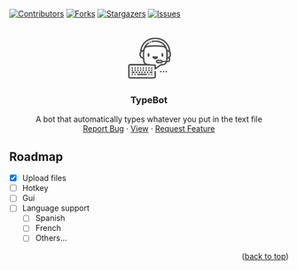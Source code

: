 <a name="readme-top"></a>

[![Contributors][contributors-shield]][contributors-url]
[![Forks][forks-shield]][forks-url]
[![Stargazers][stars-shield]][stars-url]
[![Issues][issues-shield]][issues-url]

<!-- PROJECT LOGO -->
<br />
<div align="center">
  <a href="https://github.com/Cqsei/typebot">
    <img src="images-readme/icon.png" alt="Logo" width="80" height="80">
  </a>

<h3 align="center">TypeBot</h3>

  <p align="center">
    A bot that automatically types whatever you put in the text file
    <br />
    <a href="https://github.com/cqsei/typebot/issues">Report Bug</a>
    ·
    <a href="https://github.com/cqsei/typebot">View</a>
    ·
    <a href="https://github.com/cqsei/typebot/issues">Request Feature</a>
  </p>
</div>

<!-- ROADMAP -->
## Roadmap

- [x] Upload files
- [ ] Hotkey
- [ ] Gui
- [ ] Language support
    - [ ] Spanish
    - [ ] French
    - [ ] Others...

<p align="right">(<a href="#readme-top">back to top</a>)</p>

<!-- MARKDOWN LINKS & IMAGES -->
[contributors-shield]: https://img.shields.io/github/contributors/Cqsei/typebot.svg?style=for-the-badge
[contributors-url]: https://github.com/Cqsei/typebot/graphs/contributors
[forks-shield]: https://img.shields.io/github/forks/Cqsei/typebot.svg?style=for-the-badge
[forks-url]: https://github.com/Cqsei/typebot/network/members
[stars-shield]: https://img.shields.io/github/stars/Cqsei/typebot.svg?style=for-the-badge
[stars-url]: https://github.com/Cqsei/typebot/stargazers
[issues-shield]: https://img.shields.io/github/issues/Cqsei/typebot.svg?style=for-the-badge
[issues-url]: https://github.com/Cqsei/typebot/issues
